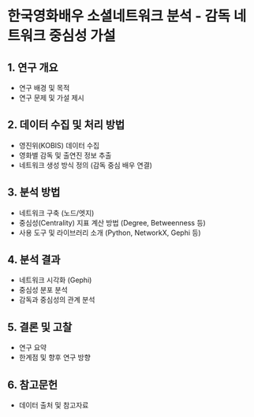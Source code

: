 # 한국영화배우 소셜네트워크 분석 - 감독 네트워크 중심성 가설
## 1. 연구 개요
- 연구 배경 및 목적
- 연구 문제 및 가설 제시

## 2. 데이터 수집 및 처리 방법
- 영진위(KOBIS) 데이터 수집
- 영화별 감독 및 출연진 정보 추출
- 네트워크 생성 방식 정의 (감독 중심 배우 연결)

## 3. 분석 방법
- 네트워크 구축 (노드/엣지)
- 중심성(Centrality) 지표 계산 방법 (Degree, Betweenness 등)
- 사용 도구 및 라이브러리 소개 (Python, NetworkX, Gephi 등)

## 4. 분석 결과
- 네트워크 시각화 (Gephi)
- 중심성 분포 분석
- 감독과 중심성의 관계 분석

## 5. 결론 및 고찰
- 연구 요약
- 한계점 및 향후 연구 방향

## 6. 참고문헌
- 데이터 출처 및 참고자료
